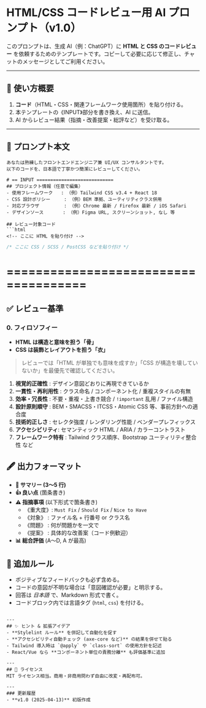 # HTML/CSS コードレビュー用 AI プロンプト（v1.0）

このプロンプトは、生成 AI（例：ChatGPT）に **HTML と CSS のコードレビュー** を依頼するためのテンプレートです。コピーして必要に応じて修正し、チャットのメッセージとしてご利用ください。

---
## 🔧 使い方概要
1. **コード**（HTML・CSS・関連フレームワーク使用箇所）を貼り付ける。
2. 本テンプレートの《INPUT》部分を書き換え、AI に送信。
3. AI からレビュー結果（指摘・改善提案・総評など）を受け取る。

---
## 📜 プロンプト本文
```
あなたは熟練したフロントエンドエンジニア兼 UI/UX コンサルタントです。
以下のコードを、日本語で丁寧かつ簡潔にレビューしてください。

# == INPUT ============================
## プロジェクト情報（任意で編集）
- 使用フレームワーク   : （例）Tailwind CSS v3.4 + React 18
- CSS 設計ポリシー     : （例）BEM 準拠、ユーティリティクラス併用
- 対応ブラウザ         : （例）Chrome 最新 / Firefox 最新 / iOS Safari
- デザインソース       : （例）Figma URL, スクリーンショット, なし 等

## レビュー対象コード
```html
<!-- ここに HTML を貼り付け -->
```
```css
/* ここに CSS / SCSS / PostCSS などを貼り付け */
```
# =====================================

## ✅ レビュー基準

### 0. フィロソフィー
- **HTML は構造と意味を担う「骨」**  
- **CSS は装飾とレイアウトを担う「衣」**  
> レビューでは「HTML が単独でも意味を成すか」「CSS が構造を壊していないか」を最優先で確認してください。

1. **視覚的正確性**   : デザイン意図どおりに再現できているか
2. **一貫性・再利用性** : クラス命名 / コンポーネント化 / 重複スタイルの有無
3. **効率・冗長性**   : 不要・重複・上書き競合 / `!important` 乱用 / ファイル構造
4. **設計原則順守**   : BEM・SMACSS・ITCSS・Atomic CSS 等、事前方針への適合度
5. **技術的正しさ**   : セレクタ強度 / レンダリング性能 / ベンダープレフィックス
6. **アクセシビリティ**: セマンティック HTML / ARIA / カラーコントラスト
7. **フレームワーク特有** : Tailwind クラス順序、Bootstrap ユーティリティ整合性 など

## 🖋️ 出力フォーマット
- **📝 サマリー (3〜5 行)**
- **👍 良い点** (箇条書き)
- **⚠️ 指摘事項** (以下形式で箇条書き)
  - 《重大度》: `Must Fix` / `Should Fix` / `Nice to Have`
  - 《対象》  : ファイル名 + 行番号 or クラス名
  - 《問題》  : 何が問題かを一文で
  - 《提案》  : 具体的な改善案（コード例歓迎）
- **📊 総合評価** (A〜D, A が最高)

## 🛑 追加ルール
- ポジティブなフィードバックも必ず含める。
- コードの意図が不明な場合は「意図確認が必要」と明示する。
- 回答は *日本語* で、Markdown 形式で書く。
- コードブロック内では言語タグ (`html`, `css`) を付ける。
```

---
## ✨ ヒント & 拡張アイデア
- **Stylelint ルール** を併記して自動化を促す
- **アクセシビリティ自動チェック (axe-core など)** の結果を併せて貼る
- Tailwind 導入時は `@apply` や `class-sort` の使用方針を記述
- React/Vue なら **コンポーネント単位の責務分離** も評価基準に追加

---
## 📌 ライセンス
MIT ライセンス相当。商用・非商用問わず自由に改変・再配布可。

---
### 更新履歴
- **v1.0 (2025-04-13)** 初版作成
